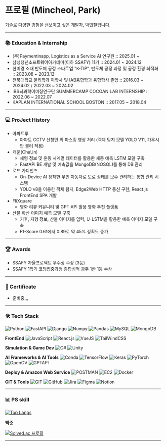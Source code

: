 # 프로필 (Mincheol, Park)
기술로 다양한 경험을 선보이고 싶은 개발자, 박민철입니다.


---

### 📚 Education & Internship

- (주)Paymentinapp, Logistics as a Service AI 연구원 :: 2025.01 ~
- 삼성청년소프트웨어아카데미(이하 SSAFY) 11기 :: 2024.01 ~ 2024.12
- 현미경 소재 반도체 공정 스타트업 "K-TIP", 반도체 공정 과정 및 공정 환경 최적화 :: 2023.08 ~ 2023.12 
- 전북대학교 물리학과 이학사 및 IAB융합학과 융합학사 졸업 :: 2016.03 ~ 2024.02 / 2022.03 ~ 2024.02
- IBS뇌과학이미징연구단 SUMMERCAMP COCOAN LAB INTERNSHIP :: 2022.06 ~ 2022.07
- KAPLAN INTERNATIONAL SCHOOL BOSTON :: 2017.05 ~ 2018.04

---

### 💻 ProJect History

- 아파트루
    - 아파트 CCTV 신청인 외 마스킹 영상 처리 (객체 탐지 모델 YOLO V11, 가우시안 블러 적용)
- 캐운(ChaUn)
    - 체형 정보 및 운동 시계열 데이터를 활용한 체중 예측 LSTM 모델 구축
    - FastAPI BE 개발 및 예측값을 MongoDB(NOSQL)를 통해 DB 관리
- 로드 가디언즈
    - On-Device AI 장착한 무인 자동차로 도로 상태를 보수 관리하는 통합 관리 시스템
    - YOLO v8을 이용한 객체 탐지, Edge2Web HTTP 통신 구현, React.js FrontEnd SPA 개발 
- FliXquare
    - 영화 리뷰 커뮤니티 및 GPT API 활용 영화 추천 플랫폼
- 산불 확산 이미지 예측 모델 구축
    - 기후, 지형 정보, 산불 이미지를 입력, U-LSTM을 활용한 예측 이미지 모델 구축
    - F1-Score 0.61에서 0.89로 약 45% 정확도 증가

---

### 🏆 Awards

- SSAFY 자율프로젝트 우수상 수상 (3등)
- SSAFY 1학기 코딩집중과정 종합성적 광주 1반 1등 수상

---

### 📄 Certificate

- 준비중,,,

---

### 🛠 Tech Stack

![Python](https://camo.githubusercontent.com/1948fa4382c8e55b58859cd571d3a3f07e325fa92da2590a68a90fe30b140684/68747470733a2f2f696d672e736869656c64732e696f2f62616467652f2d507974686f6e2d3337373641423f6c6f676f3d707974686f6e266c6f676f436f6c6f723d7768697465267374796c653d666f722d7468652d6261646765)
![FastAPI](https://img.shields.io/badge/fastapi-109989?style=for-the-badge&logo=FASTAPI&logoColor=white)
![Django](https://img.shields.io/badge/Django-092E20?style=for-the-badge&logo=django&logoColor=green)
![Numpy](https://img.shields.io/badge/Numpy-777BB4?style=for-the-badge&logo=numpy&logoColor=white)
![Pandas](https://img.shields.io/badge/Pandas-2C2D72?style=for-the-badge&logo=pandas&logoColor=white)
![MySQL](https://camo.githubusercontent.com/c0977fc878608a00d21234f8dbeb241a56308a4cd0b6bebaee7ff326057fa3cd/68747470733a2f2f696d672e736869656c64732e696f2f62616467652f2d4d7953514c2d3434373941313f6c6f676f3d6d7973716c266c6f676f436f6c6f723d7768697465267374796c653d666f722d7468652d6261646765)
![MongoDB](https://img.shields.io/badge/MongoDB-4EA94B?style=for-the-badge&logo=mongodb&logoColor=white)

**FrontEnd**
![JavaScript](https://camo.githubusercontent.com/dd516cfceafbb9d455ee1361d6d232ec0b097ccc5a255017435a3d95a48e37fe/68747470733a2f2f696d672e736869656c64732e696f2f62616467652f2d4a6176615363726970742d4637444631453f6c6f676f3d6a617661736372697074266c6f676f436f6c6f723d626c61636b267374796c653d666f722d7468652d6261646765)
![React.js](https://camo.githubusercontent.com/d2cf1816361c42c41216ca8c797522540a16f407298b78f4304efb0c6eab5d27/68747470733a2f2f696d672e736869656c64732e696f2f62616467652f2d52656163742d3631444146423f6c6f676f3d7265616374266c6f676f436f6c6f723d626c61636b267374796c653d666f722d7468652d6261646765)
![VueJS](https://img.shields.io/badge/Vue%20js-35495E?style=for-the-badge&logo=vuedotjs&logoColor=4FC08D)
![TailWindCSS](https://img.shields.io/badge/Tailwind_CSS-38B2AC?style=for-the-badge&logo=tailwind-css&logoColor=white)

**Simulation & Game Dev**
![C#](https://img.shields.io/badge/C%23-239120?style=for-the-badge&logo=csharp&logoColor=white)
![Unity](https://img.shields.io/badge/Unity-FFFFFF?style=flat&logo=unity&logoColor=black)

**AI Frameworks & AI Tools**
![Conda](https://img.shields.io/badge/conda-342B029.svg?&style=for-the-badge&logo=anaconda&logoColor=white)
![TensorFlow](https://img.shields.io/badge/TensorFlow-FF6F00?style=for-the-badge&logo=tensorflow&logoColor=white)
![Keras](https://img.shields.io/badge/Keras-FF0000?style=for-the-badge&logo=keras&logoColor=white)
![PyTorch](https://img.shields.io/badge/PyTorch-EE4C2C?style=for-the-badge&logo=pytorch&logoColor=white)
![OpenCV](https://img.shields.io/badge/OpenCV-27338e?style=for-the-badge&logo=OpenCV&logoColor=white)
![GPTAPI](https://img.shields.io/badge/ChatGPT-74aa9c?style=for-the-badge&logo=openai&logoColor=white)

**Deploy & Amazon Web Service**
![POSTMAN](https://img.shields.io/badge/Postman-FF6C37?style=for-the-badge&logo=Postman&logoColor=white)
![EC2](https://camo.githubusercontent.com/511093b84f0c9df27495a58c480204165764127617cc6d9f819c87f6098ea988/68747470733a2f2f696d672e736869656c64732e696f2f62616467652f2d4543322d4646393930303f6c6f676f3d616d617a6f6e2d617773266c6f676f436f6c6f723d7768697465267374796c653d666f722d7468652d6261646765)
![Docker](https://camo.githubusercontent.com/43203d3525fb4c1c69d55340c0546bd13de483a760b82cf2f7c80c650ba4f075/68747470733a2f2f696d672e736869656c64732e696f2f62616467652f2d446f636b65722d3234393645443f6c6f676f3d646f636b6572266c6f676f436f6c6f723d7768697465267374796c653d666f722d7468652d6261646765)

**GIT & Tools**
![GIT](https://camo.githubusercontent.com/f72b0a218a63aee2ca6dfffa38ab3b2cc9615581ec8b706d399a1d83b2b22708/68747470733a2f2f696d672e736869656c64732e696f2f62616467652f2d4769742d4630353033323f6c6f676f3d676974266c6f676f436f6c6f723d7768697465267374796c653d666f722d7468652d6261646765)
![GitHub](https://camo.githubusercontent.com/5d52eeadece1cbd5230e35bd7027a0ece793bfceddb355471be38da0849f3247/68747470733a2f2f696d672e736869656c64732e696f2f62616467652f2d4769744875622d3138313731373f6c6f676f3d676974687562266c6f676f436f6c6f723d7768697465267374796c653d666f722d7468652d6261646765)
![Jira](https://camo.githubusercontent.com/0b249b8c86d182b02e26f261cb8ea408bf6dca2d4a5e7113136a5301c817cbce/68747470733a2f2f696d672e736869656c64732e696f2f62616467652f2d4a6972612d3030353243433f6c6f676f3d6a697261266c6f676f436f6c6f723d7768697465267374796c653d666f722d7468652d6261646765)
![Figma](https://camo.githubusercontent.com/42d7d1942ba2ec308a022cec8175d91dec05f4845ab0c8b2c51e270ae359042b/68747470733a2f2f696d672e736869656c64732e696f2f62616467652f2d4669676d612d4632344531453f6c6f676f3d6669676d61266c6f676f436f6c6f723d7768697465267374796c653d666f722d7468652d6261646765)
![Notion](https://camo.githubusercontent.com/517dbd5ec686b8c259b627b44addaa5e9f385485aa8ddac127bf3b7b2c016026/68747470733a2f2f696d672e736869656c64732e696f2f62616467652f2d4e6f74696f6e2d3030303030303f6c6f676f3d6e6f74696f6e266c6f676f436f6c6f723d7768697465267374796c653d666f722d7468652d6261646765)

---

### 📊 PS skill

[![Top Langs](https://github-readme-stats.vercel.app/api/top-langs/?username=daringpark)](https://github.com/anuraghazra/github-readme-stats)

**백준**

[![Solved.ac
프로필](http://mazassumnida.wtf/api/v2/generate_badge?boj=shoostar0611)](https://solved.ac/shoostar0611)

---

<!--
**Daringpark/Daringpark** is a ✨ _special_ ✨ repository because its `README.md` (this file) appears on your GitHub profile.

Here are some ideas to get you started:

- 🔭 I’m currently working on ...
- 🌱 I’m currently learning ...
- 👯 I’m looking to collaborate on ...
- 🤔 I’m looking for help with ...
- 💬 Ask me about ...
- 📫 How to reach me: ...
- 😄 Pronouns: ...
- ⚡ Fun fact: ...
-->

